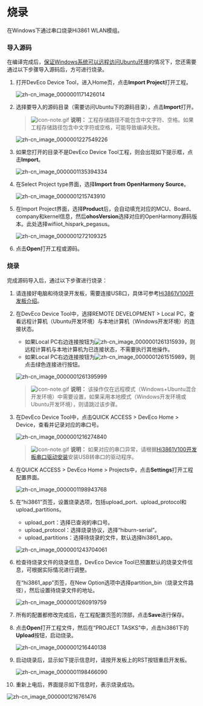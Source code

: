 # 烧录


在Windows下通过串口烧录Hi3861 WLAN模组。


### 导入源码

在编译完成后，[保证Windows系统可以远程访问Ubuntu环境](../quick-start/quickstart-lite-env-setup.md)的情况下，您还需要通过以下步骤导入源码后，方可进行烧录。

1. 打开DevEco Device Tool，进入Home页，点击**Import Project**打开工程。

   ![zh-cn_image_0000001171426014](figures/zh-cn_image_0000001171426014.png)

2. 选择要导入的源码目录（需要访问Ubuntu下的源码目录），点击**Import**打开。

   > ![icon-note.gif](public_sys-resources/icon-note.gif) **说明：**
   > 工程存储路径不能包含中文字符、空格。如果工程存储路径包含中文字符或空格，可能导致编译失败。

   ![zh-cn_image_0000001227549226](figures/zh-cn_image_0000001227549226.png)

3. 如果您打开的目录不是DevEco Device Tool工程，则会出现如下提示框，点击**Import**。

   ![zh-cn_image_0000001135394334](figures/zh-cn_image_0000001135394334.png)

4. 在Select Project type界面，选择**Import from OpenHarmony Source**。

   ![zh-cn_image_0000001215743910](figures/zh-cn_image_0000001215743910.png)

5. 在Import Project界面，选择**Product**后，会自动填充对应的MCU、Board、company和kernel信息，然后**ohosVersion**选择对应的OpenHarmony源码版本。此处选择wifiiot_hispark_pegasus。

   ![zh-cn_image_0000001272109325](figures/zh-cn_image_0000001272109325.png)

6. 点击**Open**打开工程或源码。


### 烧录

完成源码导入后，通过以下步骤进行烧录：

1. 请连接好电脑和待烧录开发板，需要连接USB口，具体可参考[Hi3861V100开发板介绍](https://gitee.com/openharmony/docs/blob/master/zh-cn/device-dev/quick-start/quickstart-lite-introduction-hi3861.md)。

2. 在DevEco Device Tool中，选择REMOTE DEVELOPMENT &gt; Local PC，查看远程计算机（Ubuntu开发环境）与本地计算机（Windows开发环境）的连接状态。

   - 如果Local PC右边连接按钮为![zh-cn_image_0000001261315939](figures/zh-cn_image_0000001261315939.png)，则远程计算机与本地计算机为已连接状态，不需要执行其他操作。
   - 如果Local PC右边连接按钮为![zh-cn_image_0000001261515989](figures/zh-cn_image_0000001261515989.png)，则点击绿色连接进行按钮。

   ![zh-cn_image_0000001261395999](figures/zh-cn_image_0000001261395999.png)

   > ![icon-note.gif](public_sys-resources/icon-note.gif) **说明：**
   > 该操作仅在远程模式（Windows+Ubuntu混合开发环境）中需要设置，如果采用本地模式（Windows开发环境或Ubuntu开发环境），则请跳过该步骤。

3. 在DevEco Device Tool中，点击QUICK ACCESS &gt; DevEco Home &gt; Device，查看并记录对应的串口号。

   ![zh-cn_image_0000001216274840](figures/zh-cn_image_0000001216274840.png)

   > ![icon-note.gif](public_sys-resources/icon-note.gif) **说明：**
   > 如果对应的串口异常，请根据[Hi3861V100开发板串口驱动安装](https://device.harmonyos.com/cn/docs/documentation/guide/hi3861-drivers-0000001058153433)安装USB转串口的驱动程序。

4. 在QUICK ACCESS &gt; DevEco Home &gt; Projects中，点击**Settings**打开工程配置界面。

   ![zh-cn_image_0000001198943768](figures/zh-cn_image_0000001198943768.png)

5. 在“hi3861”页签，设置烧录选项，包括upload_port、upload_protocol和upload_partitions。

   - upload_port：选择已查询的串口号。
   - upload_protocol：选择烧录协议，选择“hiburn-serial”。
   - upload_partitions：选择待烧录的文件，默认选择hi3861_app。

   ![zh-cn_image_0000001243704061](figures/zh-cn_image_0000001243704061.png)

6. 检查待烧录文件的烧录信息，DevEco Device Tool已预置默认的烧录文件信息，可根据实际情况进行调整。

   在“hi3861_app”页签，在New Option选项中选择partition_bin（烧录文件路径），然后设置待烧录文件的地址。

   ![zh-cn_image_0000001260919759](figures/zh-cn_image_0000001260919759.png)

7. 所有的配置都修改完成后，在工程配置页签的顶部，点击**Save**进行保存。

8. 点击**Open**打开工程文件，然后在“PROJECT TASKS”中，点击hi3861下的**Upload**按钮，启动烧录。

   ![zh-cn_image_0000001216440138](figures/zh-cn_image_0000001216440138.png)

9. 启动烧录后，显示如下提示信息时，请按开发板上的RST按钮重启开发板。

   ![zh-cn_image_0000001198466090](figures/zh-cn_image_0000001198466090.png)

10. 重新上电后，界面提示如下信息时，表示烧录成功。

   ![zh-cn_image_0000001216761476](figures/zh-cn_image_0000001216761476.png)
